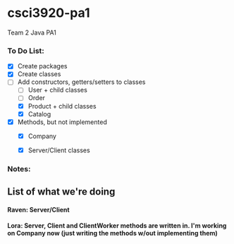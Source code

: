 # csci3920-pa1
Team 2 Java PA1

### To Do List:
- [X] Create packages 
- [X] Create classes
- [ ] Add constructors, getters/setters to classes
  - [ ] User + child classes
  - [ ] Order
  - [X] Product + child classes
  - [X] Catalog
- [X] Methods, but not implemented
  - [X] Company
  - [X] Server/Client classes


### Notes:

## List of what we're doing
#### Raven: Server/Client
#### Lora: Server, Client and ClientWorker methods are written in. I'm working on Company now (just writing the methods w/out implementing them)

